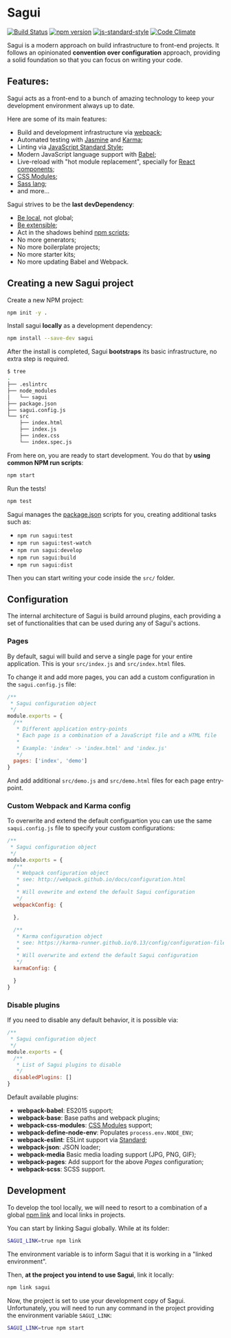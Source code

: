 # Sagui

[![Build Status](https://travis-ci.org/pirelenito/sagui.svg)](https://travis-ci.org/pirelenito/sagui)
[![npm version](https://badge.fury.io/js/sagui.svg)](https://badge.fury.io/js/sagui)
[![js-standard-style](https://img.shields.io/badge/code%20style-standard-brightgreen.svg?style=flat)](https://github.com/feross/standard)
[![Code Climate](https://codeclimate.com/github/pirelenito/sagui/badges/gpa.svg)](https://codeclimate.com/github/pirelenito/sagui)

Sagui is a modern approach on build infrastructure to front-end projects. It follows an opinionated **convention over configuration** approach, providing a solid foundation so that you can focus on writing your code.

## Features:

Sagui acts as a front-end to a bunch of amazing technology to keep your development environment always up to date.

Here are some of its main features:

- Build and development infrastructure via [webpack](http://webpack.github.io/);
- Automated testing with [Jasmine](http://jasmine.github.io/) and [Karma](http://karma-runner.github.io/);
- Linting via [JavaScript Standard Style](http://standardjs.com/);
- Modern JavaScript language support with [Babel](http://babeljs.io/);
- Live-reload with "hot module replacement", specially for [React components](https://github.com/gaearon/react-transform);
- [CSS Modules](https://github.com/css-modules);
- [Sass lang](http://sass-lang.com/);
- and more...

Sagui strives to be the **last devDependency**:

- [Be local](https://twitter.com/pirelenito/status/682571493092515840), not global;
- [Be extensible](#custom-webpack-and-karma-config);
- Act in the shadows behind [npm scripts](https://docs.npmjs.com/misc/scripts);
- No more generators;
- No more boilerplate projects;
- No more starter kits;
- No more updating Babel and Webpack.

## Creating a new Sagui project

Create a new NPM project:

```bash
npm init -y .
```

Install sagui **locally** as a development dependency:

```bash
npm install --save-dev sagui
```

After the install is completed, Sagui **bootstraps** its basic infrastructure, no extra step is required.

```bash
$ tree
.
├── .eslintrc
├── node_modules
│   └── sagui
├── package.json
├── sagui.config.js
└── src
    ├── index.html
    ├── index.js
    ├── index.css
    └── index.spec.js
```

From here on, you are ready to start development. You do that by **using common NPM run scripts**:

```bash
npm start
```

Run the tests!

```bash
npm test
```

Sagui manages the [package.json](https://docs.npmjs.com/files/package.json) scripts for you, creating additional tasks such as:

- `npm run sagui:test`
- `npm run sagui:test-watch`
- `npm run sagui:develop`
- `npm run sagui:build`
- `npm run sagui:dist`

Then you can start writing your code inside the `src/` folder.

## Configuration

The internal architecture of Sagui is build arround plugins, each providing a set of functionalities that can be used during any of Sagui's actions.

### Pages

By default, sagui will build and serve a single page for your entire application. This is your `src/index.js` and `src/index.html` files.

To change it and add more pages, you can add a custom configuration in the `sagui.config.js` file:

```js
/**
 * Sagui configuration object
 */
module.exports = {
  /**
   * Different application entry-points
   * Each page is a combination of a JavaScript file and a HTML file
   *
   * Example: 'index' -> 'index.html' and 'index.js'
   */
  pages: ['index', 'demo']
}
```

And add additional `src/demo.js` and `src/demo.html` files for each page entry-point.

### <a name="custom-webpack-and-karma-config"></a> Custom Webpack and Karma config

To overwrite and extend the default configuartion you can use the same `saqui.config.js` file to specify your custom configurations:

```js
/**
 * Sagui configuration object
 */
module.exports = {
  /**
   * Webpack configuration object
   * see: http://webpack.github.io/docs/configuration.html
   *
   * Will ovewrite and extend the default Sagui configuration
   */
  webpackConfig: {

  },

  /**
   * Karma configuration object
   * see: https://karma-runner.github.io/0.13/config/configuration-file.html
   *
   * Will overwrite and extend the default Sagui configuration
   */
  karmaConfig: {

  }
}
```

### Disable plugins

If you need to disable any default behavior, it is possible via:

```js
/**
 * Sagui configuration object
 */
module.exports = {
  /**
   * List of Sagui plugins to disable
   */
  disabledPlugins: []
}
```

Default available plugins:

- **webpack-babel**: ES2015 support;
- **webpack-base**: Base paths and webpack plugins;
- **webpack-css-modules**: [CSS Modules](https://github.com/css-modules/css-modules) support;
- **webpack-define-node-env**: Populates `process.env.NODE_ENV`;
- **webpack-eslint**: ESLint support via [Standard](http://standardjs.com/);
- **webpack-json**: JSON loader;
- **webpack-media** Basic media loading support (JPG, PNG, GIF);
- **webpack-pages**: Add support for the above *Pages* configuration;
- **webpack-scss**: SCSS support.

## Development

To develop the tool locally, we will need to resort to a combination of a global [npm link](https://docs.npmjs.com/cli/link) and local links in projects.

You can start by linking Sagui globally. While at its folder:

```bash
SAGUI_LINK=true npm link
```

The environment variable is to inform Sagui that it is working in a "linked environment".

Then, **at the project you intend to use Sagui**, link it locally:

```bash
npm link sagui
```

Now, the project is set to use your development copy of Sagui. Unfortunately, you will need to run any command in the project providing the environment variable `SAGUI_LINK`:

```bash
SAGUI_LINK=true npm start
```
